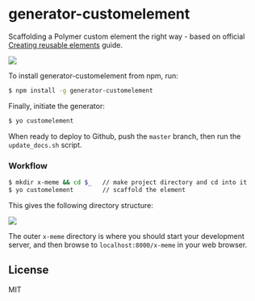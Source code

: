 # generator-customelement

Scaffolding a Polymer custom element the right way - based on official [Creating reusable elements](http://www.polymer-project.org/docs/start/reusableelements.html) guide.

![](http://i.imgur.com/zYCmQ14.png)

To install generator-customelement from npm, run:

```bash
$ npm install -g generator-customelement
```

Finally, initiate the generator:

```bash
$ yo customelement
```

When ready to deploy to Github, push the `master` branch, then run the `update_docs.sh` script.

### Workflow

```bash
$ mkdir x-meme && cd $_   // make project directory and cd into it
$ yo customelement        // scaffold the element
```

This gives the following directory structure:

![](http://i.imgur.com/OouxRH7.png)

The outer `x-meme` directory is where you should start your development server, and then browse to `localhost:8000/x-meme` in your web browser.

## License

MIT
